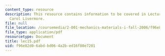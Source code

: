 ```yaml
---
content_type: resource
description: This resource contains information to be covered in Lecture 15 by Prof.
  Carol Livermore.
file: null
file_location: /coursemedia/2-001-mechanics-materials-i-fall-2006/f96e82d06abdbd064a2bed16f80e7201_lec15.pdf
file_type: application/pdf
resourcetype: Document
title: lec15.pdf
uid: f96e82d0-6abd-bd06-4a2b-ed16f80e7201
---
```

